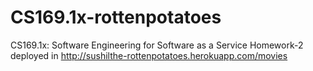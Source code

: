 CS169.1x-rottenpotatoes
=======================

CS169.1x: Software Engineering for Software as a Service Homework-2 deployed in http://sushilthe-rottenpotatoes.herokuapp.com/movies